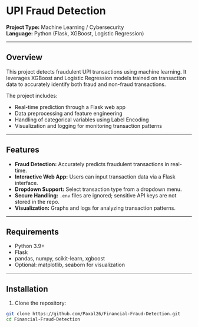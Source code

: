 # UPI Fraud Detection

**Project Type:** Machine Learning / Cybersecurity  
**Language:** Python (Flask, XGBoost, Logistic Regression)  

---

## Overview
This project detects fraudulent UPI transactions using machine learning. It leverages XGBoost and Logistic Regression models trained on transaction data to accurately identify both fraud and non-fraud transactions.

The project includes:  
- Real-time prediction through a Flask web app  
- Data preprocessing and feature engineering  
- Handling of categorical variables using Label Encoding  
- Visualization and logging for monitoring transaction patterns  

---

## Features
- **Fraud Detection:** Accurately predicts fraudulent transactions in real-time.  
- **Interactive Web App:** Users can input transaction data via a Flask interface.  
- **Dropdown Support:** Select transaction type from a dropdown menu.  
- **Secure Handling:** `.env` files are ignored; sensitive API keys are not stored in the repo.  
- **Visualization:** Graphs and logs for analyzing transaction patterns.  

---

## Requirements
- Python 3.9+  
- Flask  
- pandas, numpy, scikit-learn, xgboost  
- Optional: matplotlib, seaborn for visualization  

---

## Installation
1. Clone the repository:
```bash
git clone https://github.com/Paxal26/Financial-Fraud-Detection.git
cd Financial-Fraud-Detection
